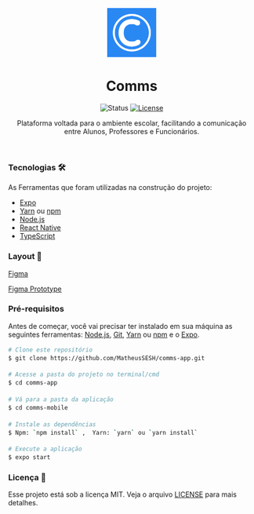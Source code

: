 <div align="center">
    <img  width="100" src="./comms-mobile/assets/icon.png"/>

  <h1>Comms</h1>

![Status][status-badge]
[![License][license-badge]][license-url]

Plataforma voltada para o ambiente escolar, facilitando a comunicação entre Alunos, Professores e Funcionários.

</br>
</div>

### Tecnologias 🛠 

As Ferramentas que foram utilizadas na construção do projeto:

- [Expo](https://expo.io/)
- [Yarn](https://classic.yarnpkg.com/lang/en/) ou [npm](https://www.npmjs.com/get-npm) 
- [Node.js](https://nodejs.org/en/)
- [React Native](https://reactnative.dev/)
- [TypeScript](https://www.typescriptlang.org/)

### Layout :art:

[Figma](https://www.figma.com/file/d08IgjbxHLGiNtAz8TmkJv/comms-app?node-id=0%3A1)

[Figma Prototype](https://www.figma.com/proto/d08IgjbxHLGiNtAz8TmkJv/comms-app?node-id=31%3A2&scaling=scale-down)

### Pré-requisitos

Antes de começar, você vai precisar ter instalado em sua máquina as seguintes ferramentas:
[Node.js](https://nodejs.org/en/), [Git](https://git-scm.com), [Yarn](https://classic.yarnpkg.com/lang/en/) ou [npm](https://www.npmjs.com/get-npm) e o [Expo](https://expo.io/).


```bash
# Clone este repositório
$ git clone https://github.com/MatheusSESH/comms-app.git

# Acesse a pasta do projeto no terminal/cmd
$ cd comms-app

# Vá para a pasta da aplicação
$ cd comms-mobile

# Instale as dependências
$ Npm: `npm install` ,  Yarn: `yarn` ou `yarn install`
 
# Execute a aplicação
$ expo start
```

### Licença :memo:

Esse projeto está sob a licença MIT. Veja o arquivo [LICENSE](https://github.com/MatheusSESH/comms-app/blob/master/LICENSE) para mais detalhes.



[status-badge]: https://img.shields.io/badge/Status-Building-yellow
[license-url]: https://github.com/MatheusSESH/comms-app/blob/master/LICENSE
[license-badge]: https://img.shields.io/badge/License-MIT-blue